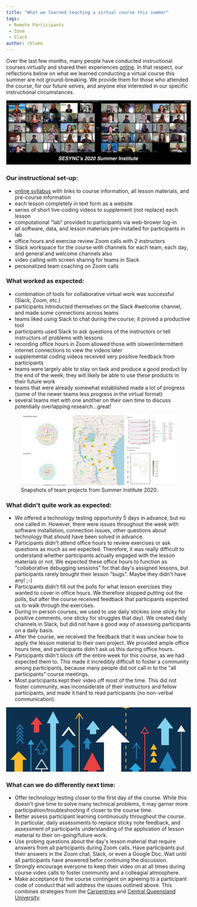 ```yaml
---
title: "What we learned teaching a virtual course this summer"
tags:
 - Remote Participants
 - Zoom
 - Slack
author: rblake
---
```


Over the last few months, many people have conducted instructional courses virtually and shared their experiences [online].  In that respect, our reflections below on what we learned conducting a virtual course this summer are not ground-breaking.  We provide them for those who attended the course, for our future selves, and anyone else interested in our specific instructional circumstances. 

![](/assets/images/Summer_Institute_2020.png)

### Our instructional set-up: 

- [online syllabus] with links to course information, all lesson materials, and pre-course information 
- each lesson completely in text form as a website
- series of short live-coding videos to supplement (not replace) each lesson
- computational "lab" provided to participants via web-brower log-in
- all software, data, and lesson materials pre-installed for participants in lab
- office hours and exercise review Zoom calls with 2 instructors
- Slack workspace for the course with channels for each team, each day, and general and welcome channels also
- video calling with screen sharing for teams in Slack
- personalized team coaching on Zoom calls

### What worked as expected: 

- combination of tools for collaborative virtual work was successful (Slack, Zoom, etc.)
- participants introducted themselves on the Slack #welcome channel, and made some connections across teams
- teams liked using Slack to chat during the course; it proved a productive tool
- participants used Slack to ask questions of the instructors or tell instructors of problems with lessons
- recording office hours in Zoom allowed those with slower/intermittent internet connections to view the videos later
- supplemental coding videos received very positive feedback from participants
- teams were largely able to stay on task and produce a good product by the end of the week; they will likely be able to use these products in their future work
- teams that were already somewhat established made a lot of progress (some of the newer teams less progress in the virtual format)
- several teams met with one another on their own time to discuss potentially overlapping research...great!

<figure>
  <img src="/assets/images/SI_Projects_2020.jpg" />
  <figcaption>Snapshots of team projects from Summer Institute 2020.</figcaption>
</figure>

### What didn't quite work as expected:

- We offered a technology testing opportunity 5 days in advance, but no one called in.  However, there were issues throughout the week with software installation, connection issues, other questions about technology that should have been solved in advance. 
- Participants didn't attend office hours to review exercises or ask questions as much as we expected.  Therefore, it was really difficult to understand whether participants actually engaged with the lesson materials or not.  We expected these office hours to function as "collaborative debugging sessions" for that day's assigned lessons, but participants rarely brought their lesson "bugs".  Maybe they didn't have any! ;-)
- Participants didn't fill out the polls for what lesson exercises they wanted to cover in office hours.  We therefore stopped putting out the polls, but after the course received feedback that participants expected us to walk through the exercises.   
- During in-person courses, we used to use daily stickies (one sticky for positive comments, one sticky for struggles that day).  We created daily channels in Slack, but did not have a good way of assessing participants on a daily basis.
- After the course, we received the feedback that it was unclear how to apply the lesson material to their own project.  We provided ample office hours time, and participants didn't ask us this during office hours.  
- Participants didn't block off the entire week for this course, as we had expected them to.  This made it incredibly difficult to foster a community among participants, because many people did not call in to the "all participants" course meetings.  
- Most participants kept their video off most of the time.  This did not foster community, was inconsiderate of their instructors and fellow participants, and made it hard to read participants (no non-verbal communication).   

![](/assets/images/improvement.png)

### What can we do differently next time:

- Offer technology testing closer to the first day of the course.  While this doesn't give time to solve many technical problems, it may garner more participation/troubleshooting if closer to the course time.
- Better assess participant learning continuously throughout the course.  In particular, daily assessments to replace sticky note feedback, and assessment of participants understanding of the application of lesson material to their on-going/future work.  
- Use probing questions about the day's lesson material that require answers from all participants during Zoom calls.  Have participants put their answers in the Zoom chat, Slack, or even a Google Doc.  Wait until all participants have answered befor continuing the discussion.  
- Strongly encourage everyone to keep their video on at all times during course video calls to foster community and a colleagial atmosphere.  
- Make acceptance to the course contingent on agreeing to a participant code of conduct that will address the issues outlined above.  This combines strategies from the [Carpentries] and [Central Queensland University].  



[online]: https://docs.carpentries.org/topic_folders/hosts_instructors/resources_for_online_workshops.html#
[online syllabus]: http://sesync.us/si
[Carpentries]: https://docs.carpentries.org/topic_folders/policies/code-of-conduct.html
[Central Queensland University]: https://www.youtube.com/watch?v=MzsJyOkxqv8



